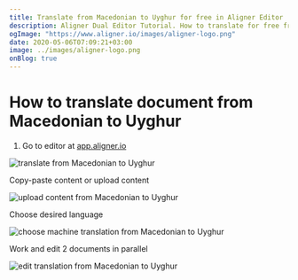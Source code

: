 ```yaml
---
title: Translate from Macedonian to Uyghur for free in Aligner Editor
description: Aligner Dual Editor Tutorial. How to translate for free from Macedonian to Uyghur. Aligner is multilingual document management platform. 
ogImage: "https://www.aligner.io/images/aligner-logo.png"
date: 2020-05-06T07:09:21+03:00
image: ../images/aligner-logo.png
onBlog: true
---
```


# How to translate document from Macedonian to Uyghur

1. Go to editor at [app.aligner.io](https://app.aligner.io "Aligner App web page")

![translate from Macedonian to Uyghur](../aligner-blank-editor.png "translate from Macedonian to Uyghur")

Copy-paste content or upload content

![upload content from Macedonian to Uyghur](../aligner-uploaded-document.png "upload content from Macedonian to Uyghur")

Choose desired language

![choose machine translation from Macedonian to Uyghur](../aligner-language-dropdown.png "choose machine translation from Macedonian to Uyghur")

Work and edit 2 documents in parallel

![edit translation from Macedonian to Uyghur](../aligner-double-sitded-editor.png "edit translation from Macedonian to Uyghur")

